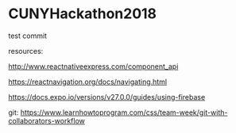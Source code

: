 # CUNYHackathon2018
test commit

resources:

http://www.reactnativeexpress.com/component_api

https://reactnavigation.org/docs/navigating.html

https://docs.expo.io/versions/v27.0.0/guides/using-firebase

git:
https://www.learnhowtoprogram.com/css/team-week/git-with-collaborators-workflow